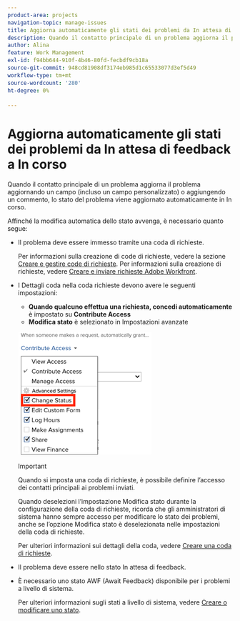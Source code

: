 ```yaml
---
product-area: projects
navigation-topic: manage-issues
title: Aggiorna automaticamente gli stati dei problemi da In attesa di feedback a In corso
description: Quando il contatto principale di un problema aggiorna il problema aggiornando un campo (incluso un campo personalizzato) o aggiungendo un commento, lo stato del problema viene aggiornato automaticamente in In corso.
author: Alina
feature: Work Management
exl-id: f94bb644-910f-4b46-80fd-fecbdf9cb18a
source-git-commit: 948cd81908df3174eb985d1c65533077d3ef5d49
workflow-type: tm+mt
source-wordcount: '280'
ht-degree: 0%

---
```


# Aggiorna automaticamente gli stati dei problemi da In attesa di feedback a In corso

Quando il contatto principale di un problema aggiorna il problema aggiornando un campo (incluso un campo personalizzato) o aggiungendo un commento, lo stato del problema viene aggiornato automaticamente in In corso.

Affinché la modifica automatica dello stato avvenga, è necessario quanto segue:

* Il problema deve essere immesso tramite una coda di richieste.

  Per informazioni sulla creazione di code di richieste, vedere la sezione [Creare e gestire code di richieste](../../../manage-work/requests/create-and-manage-request-queues/create-manage-request-queues.md). Per informazioni sulla creazione di richieste, vedere [Creare e inviare richieste Adobe Workfront](../../../manage-work/requests/create-requests/create-submit-requests.md).

* I Dettagli coda nella coda richieste devono avere le seguenti impostazioni:
   * **Quando qualcuno effettua una richiesta, concedi automaticamente** è impostato su **Contribute Access**
   * **Modifica stato** è selezionato in Impostazioni avanzate

  ![I dettagli coda consentono l&#39;accesso a Contribute e lo stato di modifica è selezionato.](assets/queuedetails-contributeaccess-changestatus.png)

  >[!IMPORTANT]
  >
  >  Quando si imposta una coda di richieste, è possibile definire l’accesso dei contatti principali ai problemi inviati.
  >
  >Quando deselezioni l’impostazione Modifica stato durante la configurazione della coda di richieste, ricorda che gli amministratori di sistema hanno sempre accesso per modificare lo stato dei problemi, anche se l’opzione Modifica stato è deselezionata nelle impostazioni della coda di richieste.

  Per ulteriori informazioni sui dettagli della coda, vedere [Creare una coda di richieste](../../../manage-work/requests/create-and-manage-request-queues/create-request-queue.md).

* Il problema deve essere nello stato In attesa di feedback.
* È necessario uno stato AWF (Await Feedback) disponibile per i problemi a livello di sistema.

  Per ulteriori informazioni sugli stati a livello di sistema, vedere [Creare o modificare uno stato](../../../administration-and-setup/customize-workfront/creating-custom-status-and-priority-labels/create-or-edit-a-status.md).
